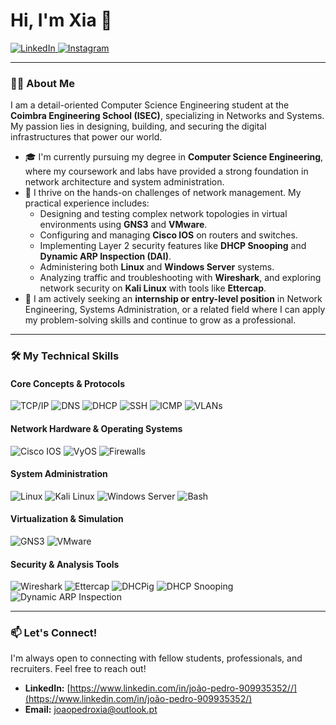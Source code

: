 # Hi, I'm Xia 👋

<a href="www.linkedin.com/in/joão-pedro-909935352/" target="_blank">
  <img src="https://img.shields.io/badge/LinkedIn-0077B5?style=for-the-badge&logo=linkedin&logoColor=white" alt="LinkedIn">
</a>
<a href="https://www.instagram.com/joaopxia/" target="_blank">
  <img src="https://img.shields.io/badge/Instagram-E4405F?style=for-the-badge&logo=instagram&logoColor=white" alt="Instagram">
</a>

---

### 👨‍💻 About Me

I am a detail-oriented Computer Science Engineering student at the **Coimbra Engineering School (ISEC)**, specializing in Networks and Systems. My passion lies in designing, building, and securing the digital infrastructures that power our world.

*   🎓 I'm currently pursuing my degree in **Computer Science Engineering**, where my coursework and labs have provided a strong foundation in network architecture and system administration.
*   🔧 I thrive on the hands-on challenges of network management. My practical experience includes:
    *   Designing and testing complex network topologies in virtual environments using **GNS3** and **VMware**.
    *   Configuring and managing **Cisco IOS** on routers and switches.
    *   Implementing Layer 2 security features like **DHCP Snooping** and **Dynamic ARP Inspection (DAI)**.
    *   Administering both **Linux** and **Windows Server** systems.
    *   Analyzing traffic and troubleshooting with **Wireshark**, and exploring network security on **Kali Linux** with tools like **Ettercap**.
*   🚀 I am actively seeking an **internship or entry-level position** in Network Engineering, Systems Administration, or a related field where I can apply my problem-solving skills and continue to grow as a professional.

---

### 🛠️ My Technical Skills

#### Core Concepts & Protocols
![TCP/IP](https://img.shields.io/badge/TCP/IP-000?style=for-the-badge&logo=docs.rs)
![DNS](https://img.shields.io/badge/DNS-8.8.8.8-orange?style=for-the-badge)
![DHCP](https://img.shields.io/badge/DHCP-blue?style=for-the-badge)
![SSH](https://img.shields.io/badge/SSH-333?style=for-the-badge)
![ICMP](https://img.shields.io/badge/ICMP-grey?style=for-the-badge)
![VLANs](https://img.shields.io/badge/VLANs-blueviolet?style=for-the-badge)

#### Network Hardware & Operating Systems
![Cisco IOS](https://img.shields.io/badge/Cisco_IOS-1BA0D7?style=for-the-badge&logo=cisco&logoColor=white)
![VyOS](https://img.shields.io/badge/VyOS-523888?style=for-the-badge)
![Firewalls](https://img.shields.io/badge/Firewall_Rules-D22A1B?style=for-the-badge)

#### System Administration
![Linux](https://img.shields.io/badge/Linux-FCC624?style=for-the-badge&logo=linux&logoColor=black)
![Kali Linux](https://img.shields.io/badge/Kali_Linux-557C94?style=for-the-badge&logo=kali-linux&logoColor=white)
![Windows Server](https://img.shields.io/badge/Windows_Server-0078D6?style=for-the-badge&logo=windows&logoColor=white)
![Bash](https://img.shields.io/badge/Bash-4EAA25?style=for-the-badge&logo=gnubash&logoColor=white)

#### Virtualization & Simulation
![GNS3](https://img.shields.io/badge/GNS3-1E5A93?style=for-the-badge)
![VMware](https://img.shields.io/badge/VMware-607078?style=for-the-badge&logo=vmware&logoColor=white)

#### Security & Analysis Tools
![Wireshark](https://img.shields.io/badge/Wireshark-1679A7?style=for-the-badge&logo=wireshark&logoColor=white)
![Ettercap](https://img.shields.io/badge/Ettercap-E44C30?style=for-the-badge)
![DHCPig](https://img.shields.io/badge/DHCPig-orange?style=for-the-badge)
![DHCP Snooping](https://img.shields.io/badge/DHCP_Snooping-118f40?style=for-the-badge)
![Dynamic ARP Inspection](https://img.shields.io/badge/DAI-118f40?style=for-the-badge)

---

### 📫 Let's Connect!

I'm always open to connecting with fellow students, professionals, and recruiters. Feel free to reach out!

*   **LinkedIn:** [https://www.linkedin.com/in/joão-pedro-909935352//](https://www.linkedin.com/in/joão-pedro-909935352/)
*   **Email:** [joaopedroxia@outlook.pt](mailto:joaopedroxia@outlook.pt)
